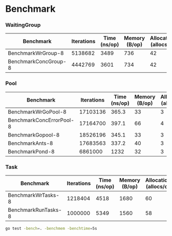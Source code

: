# Benchmark

### WaitingGroup

| Benchmark            | Iterations | Time (ns/op) | Memory (B/op) | Allocations (allocs/op) |
|----------------------|------------|--------------|---------------|-------------------------|
| BenchmarkWrGroup-8   | 5138682    | 3489         | 736           | 42                      |
| BenchmarkConcGroup-8 | 4442769    | 3601         | 734           | 42                      |

### Pool

| Benchmark                | Iterations | Time (ns/op) | Memory (B/op) | Allocations (allocs/op) |
|--------------------------|------------|--------------|---------------|-------------------------|
| BenchmarkWrGoPool-8      | 17103136   | 365.3        | 33            | 3                       |
| BenchmarkConcErrorPool-8 | 17164700   | 397.1        | 66            | 4                       |
| BenchmarkGopool-8        | 18526196   | 345.1        | 33            | 3                       |
| BenchmarkAnts-8          | 17683563   | 337.2        | 40            | 3                       |
| BenchmarkPond-8          | 6861000    | 1232         | 32            | 3                       |

### Task

| Benchmark           | Iterations | Time (ns/op) | Memory (B/op) | Allocations (allocs/op) |
|---------------------|------------|--------------|---------------|-------------------------|
| BenchmarkWrTasks-8  | 1218404    | 4518         | 1680          | 60                      |
| BenchmarkRunTasks-8 | 1000000    | 5349         | 1560          | 58                      |

```sh
go test -bench=. -benchmem -benchtime=5s
```
